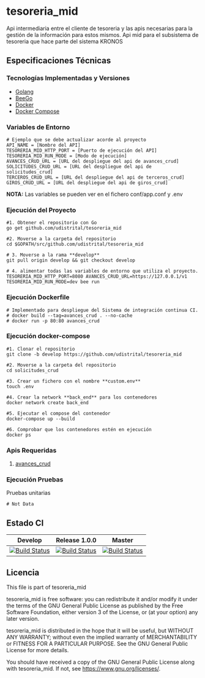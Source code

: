 # tesoreria_mid

Api intermediaria entre el cliente de tesoreria y las apis necesarias para la gestión de la información para estos mismos.
Api mid para el subsistema de tesoreria que hace parte del sistema KRONOS

## Especificaciones Técnicas

### Tecnologías Implementadas y Versiones

- [Golang](https://github.com/udistrital/introduccion_oas/blob/master/instalacion_de_herramientas/golang.md)
- [BeeGo](https://github.com/udistrital/introduccion_oas/blob/master/instalacion_de_herramientas/beego.md)
- [Docker](https://docs.docker.com/engine/install/ubuntu/)
- [Docker Compose](https://docs.docker.com/compose/)

### Variables de Entorno

```shell
# Ejemplo que se debe actualizar acorde al proyecto
API_NAME = [Nombre del API]
TESORERIA_MID_HTTP_PORT = [Puerto de ejecución del API]
TESORERIA_MID_RUN_MODE = [Modo de ejecución]
AVANCES_CRUD_URL = [URL del despliegue del api de avances_crud]
SOLICITUDES_CRUD_URL = [URL del despliegue del api de solicitudes_crud]
TERCEROS_CRUD_URL = [URL del despliegue del api de terceros_crud]
GIROS_CRUD_URL = [URL del despliegue del api de giros_crud]
```

**NOTA:** Las variables se pueden ver en el fichero conf/app.conf y .env

### Ejecución del Proyecto

```shell
#1. Obtener el repositorio con Go
go get github.com/udistrital/tesoreria_mid

#2. Moverse a la carpeta del repositorio
cd $GOPATH/src/github.com/udistrital/tesoreria_mid

# 3. Moverse a la rama **develop**
git pull origin develop && git checkout develop

# 4. alimentar todas las variables de entorno que utiliza el proyecto.
TESORERIA_MID_HTTP_PORT=8080 AVANCES_CRUD_URL=https://127.0.0.1/v1 TESORERIA_MID_RUN_MODE=dev bee run
```

### Ejecución Dockerfile

```shell
# Implementado para despliegue del Sistema de integración continua CI.
# docker build --tag=avances_crud . --no-cache
# docker run -p 80:80 avances_crud
```

### Ejecución docker-compose

```shell
#1. Clonar el repositorio
git clone -b develop https://github.com/udistrital/tesoreria_mid

#2. Moverse a la carpeta del repositorio
cd solicitudes_crud

#3. Crear un fichero con el nombre **custom.env**
touch .env

#4. Crear la network **back_end** para los contenedores
docker network create back_end

#5. Ejecutar el compose del contenedor
docker-compose up --build

#6. Comprobar que los contenedores estén en ejecución
docker ps
```

### Apis Requeridas

1. [avances_crud](https://github.com/udistrital/avances_crud)

### Ejecución Pruebas

Pruebas unitarias

```shell
# Not Data
```

## Estado CI

| Develop | Release 1.0.0 | Master |
| -- | -- | -- |
| [![Build Status](https://hubci.portaloas.udistrital.edu.co/api/badges/udistrital/tesoreria_mid/status.svg?ref=refs/heads/develop)](https://hubci.portaloas.udistrital.edu.co/udistrital/tesoreria_mid) | [![Build Status](https://hubci.portaloas.udistrital.edu.co/api/badges/udistrital/tesoreria_mid/status.svg?ref=refs/heads/release/1.0.0)](https://hubci.portaloas.udistrital.edu.co/udistrital/tesoreria_mid) | [![Build Status](https://hubci.portaloas.udistrital.edu.co/api/badges/udistrital/tesoreria_mid/status.svg?ref=refs/heads/master)](https://hubci.portaloas.udistrital.edu.co/udistrital/tesoreria_mid) |

## Licencia

This file is part of tesoreria_mid

tesoreria_mid is free software: you can redistribute it and/or modify it under the terms of the GNU General Public License as published by the Free Software Foundation, either version 3 of the License, or (at your option) any later version.

tesoreria_mid is distributed in the hope that it will be useful, but WITHOUT ANY WARRANTY; without even the implied warranty of MERCHANTABILITY or FITNESS FOR A PARTICULAR PURPOSE. See the GNU General Public License for more details.

You should have received a copy of the GNU General Public License along with tesoreria_mid. If not, see https://www.gnu.org/licenses/.
